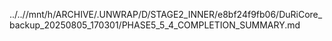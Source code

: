 ../..//mnt/h/ARCHIVE/.UNWRAP/D/STAGE2_INNER/e8bf24f9fb06/DuRiCore_backup_20250805_170301/PHASE5_5_4_COMPLETION_SUMMARY.md